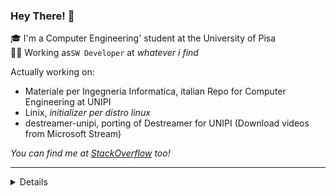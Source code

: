 ### Hey There! 👋
🎓 I'm a Computer Engineering' student at the University of Pisa<br>
👨‍💻 Working as`SW Developer` at _whatever i find_

Actually working on:
- Materiale per Ingegneria Informatica, italian Repo for Computer Engineering at UNIPI
- Linix, _initializer per distro linux_
- destreamer-unipi, porting of Destreamer for UNIPI (Download videos from Microsoft Stream)

_You can find me at [StackOverflow](https://stackoverflow.com/users/4757993/gray) too!_

---


<details>
<img src="https://github-readme-stats.vercel.app/api?username=Guray00"/>
<img src="https://github-readme-stats.vercel.app/api/top-langs/?username=Guray00&layout=compact"/>
<img src="https://stackoverflow.com/users/flair/4757993.png" align="left"/>
</details>


